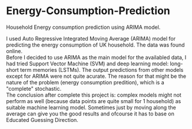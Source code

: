 # Energy-Consumption-Prediction
Household Energy consumption prediction using ARIMA model. 

I used Auto Regressive Integrated Moving Average (ARIMA) model for predicting the energy consumption of UK household. 
The data was found online. <br />
Before I decided to use ARIMA as the main model for the availabled data, I had tried Support Vector Machine (SVM) and deep learning model: long-short term memories (LSTMs). The output predictions from other models except for ARIMA were not quite acurate. The reason for that might be the nature of the problem (energy consumption predition), which is a "complete" stochastic.<br />
The conclusion after complete this project is: complex models might not perform as well (because data points are quite small for 1 household) as suitable machine learning model. Sometimes just by moving along the average can give you the good results and ofcourse it has to base on Educated Guessing Direction.
